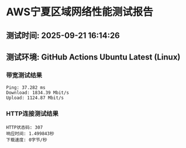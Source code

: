# AWS宁夏区域网络性能测试报告
## 测试时间: 2025-09-21 16:14:26
## 测试环境: GitHub Actions Ubuntu Latest (Linux)

### 带宽测试结果
```
Ping: 37.282 ms
Download: 1834.39 Mbit/s
Upload: 1124.87 Mbit/s
```

### HTTP连接测试结果
```
HTTP状态码: 307
响应时间: 1.499843秒
下载速度: 0字节/秒
```

